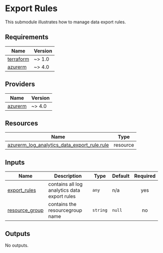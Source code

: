 # Export Rules

This submodule illustrates how to manage data export rules.

<!-- BEGIN_TF_DOCS -->
## Requirements

| Name | Version |
|------|---------|
| <a name="requirement_terraform"></a> [terraform](#requirement\_terraform) | ~> 1.0 |
| <a name="requirement_azurerm"></a> [azurerm](#requirement\_azurerm) | ~> 4.0 |

## Providers

| Name | Version |
|------|---------|
| <a name="provider_azurerm"></a> [azurerm](#provider\_azurerm) | ~> 4.0 |

## Resources

| Name | Type |
|------|------|
| [azurerm_log_analytics_data_export_rule.rule](https://registry.terraform.io/providers/hashicorp/azurerm/latest/docs/resources/log_analytics_data_export_rule) | resource |

## Inputs

| Name | Description | Type | Default | Required |
|------|-------------|------|---------|:--------:|
| <a name="input_export_rules"></a> [export\_rules](#input\_export\_rules) | contains all log analytics data export rules | `any` | n/a | yes |
| <a name="input_resource_group"></a> [resource\_group](#input\_resource\_group) | contains the resourcegroup name | `string` | `null` | no |

## Outputs

No outputs.
<!-- END_TF_DOCS -->
